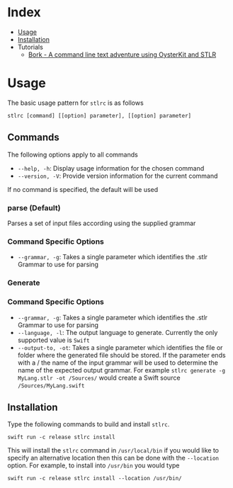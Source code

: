 # Index

 - [Usage](usage)
 - [Installation](installation)
 - Tutorials
 	- [Bork - A command line text adventure using OysterKit and STLR](https://github.com/SwiftStudies/OysterKit/Documentation/Tutorials/Bork) 


# Usage

The basic usage pattern for ````stlrc```` is as follows

	stlrc [command] [[option] parameter], [[option] parameter]

## Commands

The following options apply to all commands

 * ````--help, -h````: Display usage information for the chosen command
 * ````--version, -V````: Provide version information for the current command

If no command is specified, the default will be used

### parse (Default)

Parses a set of input files according using the supplied grammar

### Command Specific Options

 * ````--grammar, -g````: Takes a single parameter which identifies the .stlr Grammar to use for parsing

### Generate



### Command Specific Options

 * ````--grammar, -g````: Takes a single parameter which identifies the .stlr Grammar to use for parsing
 * ````--language, -l````: The output language to generate. Currently the only supported value is ````Swift```` 
 * ````--output-to, -ot````: Takes a single parameter which identifies the file or folder where the generated file should be stored. If the parameter ends with a / the name of the input grammar will be used to determine the name of the expected output grammar. For example ````stlrc generate -g MyLang.stlr -ot /Sources/```` would create a Swift source ````/Sources/MyLang.swift```` 


## Installation

Type the following commands to build and install ````stlrc````. 

	swift run -c release stlrc install
	
This will install the ```stlrc``` command in ```/usr/local/bin``` if you would like to specify an alternative location then this can be done with the ````--location```` option. For example, to install into ````/usr/bin```` you would type

	swift run -c release stlrc install --location /usr/bin/


